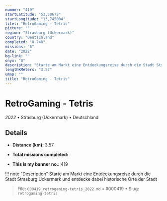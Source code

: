 ```yaml
---
nummer: "419"
startLatitude: "53,50675"
startLongitude: "13,745004"
titel: "RetroGaming - Tetris"
picture: ""
region: "Strasburg (Uckermark)"
country: "Deutschland"
completed: "8.748"
missions: "6"
date: "2022"
bg-link: ""
onyx: "0"
description: "Starte am Markt eine Entdeckungsreise durch die Stadt Strasburg Uckermark und entdecke dabei historische Orte der Stadt"
lengthKMeters: "3,57"
umap: ""
title: "RetroGaming - Tetris"
---
```

# RetroGaming - Tetris

*2022* • Strasburg (Uckermark) • Deutschland



## Details
- **Distance (km):** 3.57

- **Total missions completed:** 
- **This is my banner no.:** 419


!!! note "Description"
    Starte am Markt eine Entdeckungsreise durch die Stadt Strasburg Uckermark und entdecke dabei historische Orte der Stadt




> File: `000419_retrogaming-tetris_2022.md` • #000419 • Slug: `retrogaming-tetris`
